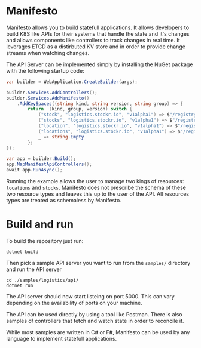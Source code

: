 # Manifesto

Manifesto allows you to build statefull applications. It allows developers to build K8S like APIs for their systems that handle the state and it's changes and allows components like controllers to track changes in real time. It leverages ETCD as a distirbuted KV store and in order to provide change streams when watching changes.

The API Server can be implemented simply by installing the NuGet package with the following startup code:

```csharp
var builder = WebApplication.CreateBuilder(args);

builder.Services.AddControllers();
builder.Services.AddManifesto()
    .AddKeySpaces((string kind, string version, string group) => {
        return  (kind, group, version) switch {
            ("stock", "logistics.stockr.io", "v1alpha1") => $"/registry/stocks",
            ("stocks", "logistics.stockr.io", "v1alpha1") => $"/registry/stocks",
            ("location", "logistics.stockr.io", "v1alpha1") => $"/registry/locations",
            ("locations", "logistics.stockr.io", "v1alpha1") => $"/registry/locations",
            _ => string.Empty
        };
});

var app = builder.Build();
app.MapManifestApiControllers();
await app.RunAsync();
```

Running the example allows the user to manage two kings of resources: `locations` and `stocks`. Manifesto does not prescribe the schema of these two resource types and leaves this up to the user of the API. All resources types are treated as schemaless by Manifesto.

# Build and run

To build the repository just run:

```
dotnet build
```

Then pick a sample API server you want to run from the `samples/` directory and run the API server

```
cd ./samples/logistics/api/
dotnet run
```

The API server should now start listeing on port 5000. This can vary depending on the availability of ports on your machine.

The API can be used directly by using a tool like Postman. There is also samples of controllers that fetch and watch state in order to reconcile it.

While most samples are written in C# or F#, Manifesto can be used by any language to implement statefull applications.
